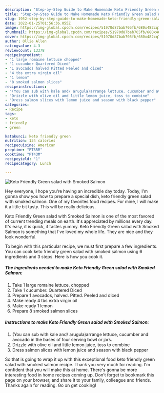 ```yaml
---
description: "Step-by-Step Guide to Make Homemade Keto Friendly Green salad with Smoked Salmon"
title: "Step-by-Step Guide to Make Homemade Keto Friendly Green salad with Smoked Salmon"
slug: 1952-step-by-step-guide-to-make-homemade-keto-friendly-green-salad-with-smoked-salmon
date: 2022-01-25T01:56:36.055Z
image: https://img-global.cpcdn.com/recipes/51970d87bab705fb/680x482cq70/keto-friendly-green-salad-with-smoked-salmon-recipe-main-photo.jpg
thumbnail: https://img-global.cpcdn.com/recipes/51970d87bab705fb/680x482cq70/keto-friendly-green-salad-with-smoked-salmon-recipe-main-photo.jpg
cover: https://img-global.cpcdn.com/recipes/51970d87bab705fb/680x482cq70/keto-friendly-green-salad-with-smoked-salmon-recipe-main-photo.jpg
author: Ollie Allen
ratingvalue: 4.3
reviewcount: 13378
recipeingredient:
- "1 large romaine lettuce chopped"
- "1 cucumber Quartered Diced"
- "1 avocados halved Pitted Peeled and diced"
- "4 tbs extra virgin oil"
- "1 lemon"
- "8 smoked salmon slices"
recipeinstructions:
- "(You can sub with kale and/ arugula)arrange lettuce, cucumber and avocado in the bases of four serving bowl or jars."
- "Drizzle with olive oil and little lemon juice, toss to combine"
- "Dress salmon slices with lemon juice and season with black pepper"
categories:
- Recipe
tags:
- keto
- friendly
- green

katakunci: keto friendly green 
nutrition: 134 calories
recipecuisine: American
preptime: "PT35M"
cooktime: "PT43M"
recipeyield: "1"
recipecategory: Lunch

---
```



![Keto Friendly Green salad with Smoked Salmon](https://img-global.cpcdn.com/recipes/51970d87bab705fb/680x482cq70/keto-friendly-green-salad-with-smoked-salmon-recipe-main-photo.jpg)

Hey everyone, I hope you're having an incredible day today. Today, I'm gonna show you how to prepare a special dish, keto friendly green salad with smoked salmon. One of my favorites food recipes. For mine, I will make it a little bit tasty. This will be really delicious.

Keto Friendly Green salad with Smoked Salmon is one of the most favored of current trending meals on earth. It's appreciated by millions every day. It's easy, it is quick, it tastes yummy. Keto Friendly Green salad with Smoked Salmon is something that I've loved my whole life. They are nice and they look wonderful.




To begin with this particular recipe, we must first prepare a few ingredients. You can cook keto friendly green salad with smoked salmon using 6 ingredients and 3 steps. Here is how you cook it.

<!--inarticleads1-->

##### The ingredients needed to make Keto Friendly Green salad with Smoked Salmon:

1. Take 1 large romaine lettuce, chopped
1. Take 1 cucumber. Quartered Diced
1. Prepare 1 avocados, halved. Pitted. Peeled and diced
1. Make ready 4 tbs extra virgin oil
1. Make ready 1 lemon
1. Prepare 8 smoked salmon slices




<!--inarticleads2-->

##### Instructions to make Keto Friendly Green salad with Smoked Salmon:

1. (You can sub with kale and/ arugula)arrange lettuce, cucumber and avocado in the bases of four serving bowl or jars.
1. Drizzle with olive oil and little lemon juice, toss to combine
1. Dress salmon slices with lemon juice and season with black pepper




So that is going to wrap it up with this exceptional food keto friendly green salad with smoked salmon recipe. Thank you very much for reading. I'm confident that you will make this at home. There's gonna be more interesting food in home recipes coming up. Don't forget to bookmark this page on your browser, and share it to your family, colleague and friends. Thanks again for reading. Go on get cooking!
